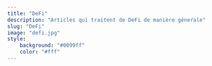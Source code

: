 ```yaml
---
title: "DeFi"
description: "Articles qui traitent de DeFi de manière géneŕale"
slug: "DeFi"
image: "defi.jpg"
style:
    background: "#0099ff"
    color: "#fff"
---
```

